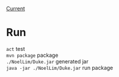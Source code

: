 [Current](./docs/CHANGELOG.md#feature-level-4)

# Run

```act``` test \
```mvn package``` package \
```./NoelLim/Duke.jar``` generated jar \
```java -jar ./NoelLim/Duke.jar``` run package

